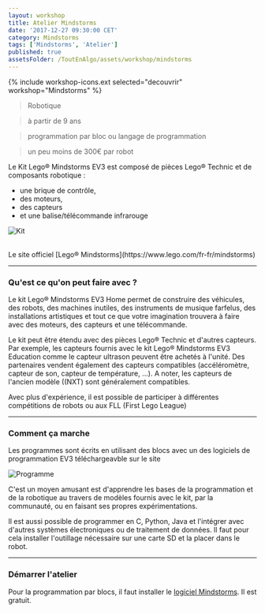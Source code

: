 ```yaml
---
layout: workshop
title: Atelier Mindstorms
date: '2017-12-27 09:30:00 CET'
category: Mindstorms
tags: ['Mindstorms', 'Atelier']
published: true
assetsFolder: /ToutEnAlgo/assets/workshop/mindstorms
---
```


{% include workshop-icons.ext selected="decouvrir" workshop="Mindstorms" %}


>    Robotique

>    à partir de 9 ans

>    programmation par bloc ou langage de programmation

>    un peu moins de 300€ par robot


Le Kit Lego® Mindstorms EV3 est composé de pièces Lego® Technic et de composants robotique :
- une brique de contrôle,
- des moteurs,
- des capteurs
- et une balise/télécommande infrarouge

![Kit]({{page.assetsFolder}}/kit-mindstorms.png)

<br>
Le site officiel [Lego® Mindstorms](https://www.lego.com/fr-fr/mindstorms)


---

### Qu'est ce qu'on peut faire avec ?

Le kit Lego® Mindstorms EV3 Home permet de construire des véhicules, des robots, des machines inutiles, des instruments de musique farfelus, des installations artistiques et tout ce que votre imagination trouvera à faire avec des moteurs, des capteurs et une télécommande.

Le kit peut être étendu avec des pièces Lego® Technic et d'autres capteurs. Par exemple, les capteurs fournis avec le kit Lego® Mindstorms EV3 Education comme le capteur ultrason peuvent être achetés à l'unité. Des partenaires vendent également des capteurs compatibles (accéléromètre, capteur de son, capteur de température, ...). A noter, les capteurs de l'ancien modèle ((NXT) sont généralement compatibles.

Avec plus d'expérience, il est possible de participer à différentes compétitions de robots ou aux FLL (First Lego League)

---

### Comment ça marche

Les programmes sont écrits en utilisant des blocs avec un des logiciels de programmation EV3 téléchargeavble sur le site

![Programme]({{page.assetsFolder}}/mindstorms-programme.png)

C'est un moyen amusant est d'apprendre les bases de la programmation et de la robotique au travers de modèles fournis avec le kit, par la communauté, ou en faisant ses propres expérimentations.

Il est aussi possible de programmer en C, Python, Java et l'intégrer avec d'autres systèmes électroniques ou de traitement de données. Il faut pour cela installer l'outillage nécessaire sur une carte SD et la placer dans le robot.

---

### Démarrer l'atelier

Pour la programmation par blocs, il faut installer le [logiciel Mindstorms](https://www.lego.com/fr-fr/mindstorms/downloads/download-software). Il est gratuit.

